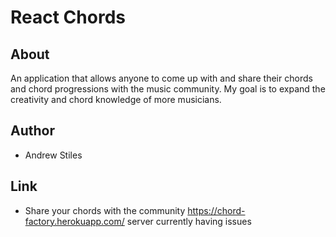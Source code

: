 # React Chords

## About

An application that allows anyone to come up with and share their chords and chord progressions with the music community.  My goal is to expand the creativity and chord knowledge of more musicians.

## Author

- Andrew Stiles

## Link

- Share your chords with the community https://chord-factory.herokuapp.com/ server currently having issues
